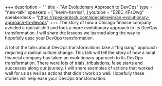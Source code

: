 +++
description = ""
title = "An Evolutionary Approach to DevOps"
type = "new-talk"
speakers = [
        "kevin-harriss",
]
youtube = "E2EC_4FsOwg"
speakerdeck = "https://speakerdeck.com/specialkevin/an-evolutionary-approach-to-devops"
+++
The story of how a Chicago finance company avoided a radical shift and took a more evolutionary approach to its DevOps transformation. I will share the lessons we learned along the way to hopefully ease your DevOps transformation.

A lot of the talks about DevOps transformations take a "big bang" approach requiring a radical culture change. This talk will tell the story of how a local financial company has taken an evolutionary approach to its DevOps transformation. There were lots of trials, tribulations, false starts and successes along our journey. I will share examples of actions that worked well for us as well as actions that didn't work so well. Hopefully these stories will help ease your DevOps transformation.